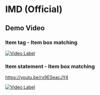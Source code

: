 # IMD (Official)

## Demo Video

### Item tag - Item box matching 

[![Video Label](http://img.youtube.com/vi/Bl-5MFy_XhY/0.jpg)](https://youtu.be/Bl-5MFy_XhY)

### Item statement - Item box matching

https://youtu.be/rx9ESeacJY4

[![Video Label](http://img.youtube.com/vi/rx9ESeacJY4/0.jpg)](https://youtu.be/rx9ESeacJY4)
